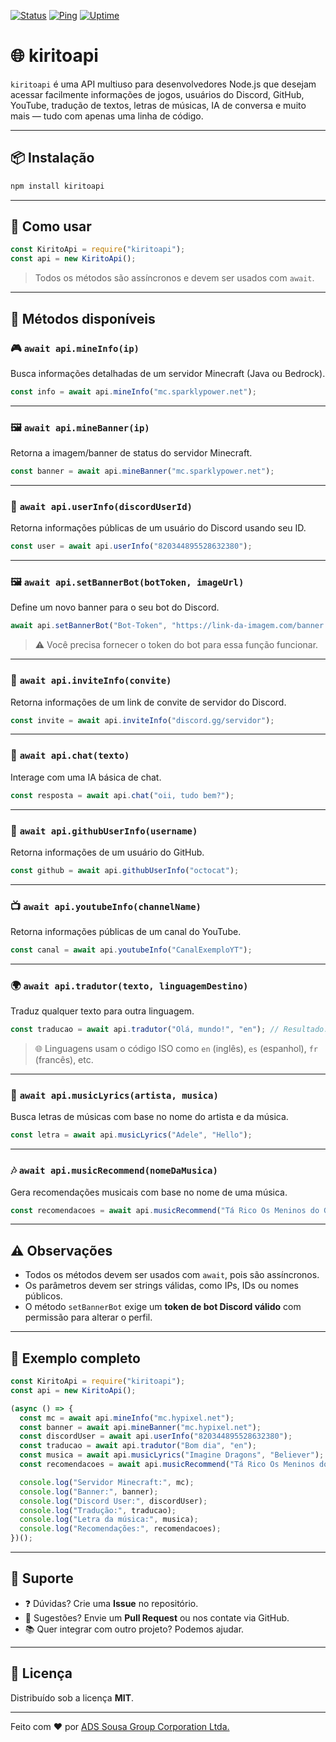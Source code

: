 [![Status](https://status-kiritoapi.adssousag.is-a.dev/api/badge/6/status)](https://status-kiritoapi.adssousag.is-a.dev/status/kiritoapi)
[![Ping](https://status-kiritoapi.adssousag.is-a.dev/api/badge/6/ping)](https://status-kiritoapi.adssousag.is-a.dev/status/kiritoapi)
[![Uptime](https://status-kiritoapi.adssousag.is-a.dev/api/badge/6/uptime)](https://status-kiritoapi.adssousag.is-a.dev/status/kiritoapi)

# 🌐 kiritoapi

`kiritoapi` é uma API multiuso para desenvolvedores Node.js que desejam acessar facilmente informações de jogos, usuários do Discord, GitHub, YouTube, tradução de textos, letras de músicas, IA de conversa e muito mais — tudo com apenas uma linha de código.

---

## 📦 Instalação

```bash
npm install kiritoapi
````

---

## 🚀 Como usar

```js
const KiritoApi = require("kiritoapi");
const api = new KiritoApi();
```

> Todos os métodos são assíncronos e devem ser usados com `await`.

---

## 📘 Métodos disponíveis

### 🎮 `await api.mineInfo(ip)`

Busca informações detalhadas de um servidor Minecraft (Java ou Bedrock).

```js
const info = await api.mineInfo("mc.sparklypower.net");
```

---

### 🖼️ `await api.mineBanner(ip)`

Retorna a imagem/banner de status do servidor Minecraft.

```js
const banner = await api.mineBanner("mc.sparklypower.net");
```

---

### 🤖 `await api.userInfo(discordUserId)`

Retorna informações públicas de um usuário do Discord usando seu ID.

```js
const user = await api.userInfo("820344895528632380");
```

---

### 🖼️ `await api.setBannerBot(botToken, imageUrl)`

Define um novo banner para o seu bot do Discord.

```js
await api.setBannerBot("Bot-Token", "https://link-da-imagem.com/banner.png");
```

> ⚠️ Você precisa fornecer o token do bot para essa função funcionar.

---

### 🔗 `await api.inviteInfo(convite)`

Retorna informações de um link de convite de servidor do Discord.

```js
const invite = await api.inviteInfo("discord.gg/servidor");
```

---

### 🤖 `await api.chat(texto)`

Interage com uma IA básica de chat.

```js
const resposta = await api.chat("oii, tudo bem?");
```

---

### 🐙 `await api.githubUserInfo(username)`

Retorna informações de um usuário do GitHub.

```js
const github = await api.githubUserInfo("octocat");
```

---

### 📺 `await api.youtubeInfo(channelName)`

Retorna informações públicas de um canal do YouTube.

```js
const canal = await api.youtubeInfo("CanalExemploYT");
```

---

### 🌍 `await api.tradutor(texto, linguagemDestino)`

Traduz qualquer texto para outra linguagem.

```js
const traducao = await api.tradutor("Olá, mundo!", "en"); // Resultado: "Hello, world!"
```

> 🌐 Linguagens usam o código ISO como `en` (inglês), `es` (espanhol), `fr` (francês), etc.

---

### 🎵 `await api.musicLyrics(artista, musica)`

Busca letras de músicas com base no nome do artista e da música.

```js
const letra = await api.musicLyrics("Adele", "Hello");
```

---

### 🎶 `await api.musicRecommend(nomeDaMusica)`

Gera recomendações musicais com base no nome de uma música.

```js
const recomendacoes = await api.musicRecommend("Tá Rico Os Meninos do Gueto");
```

---

## ⚠️ Observações

* Todos os métodos devem ser usados com `await`, pois são assíncronos.
* Os parâmetros devem ser strings válidas, como IPs, IDs ou nomes públicos.
* O método `setBannerBot` exige um **token de bot Discord válido** com permissão para alterar o perfil.

---

## 🧪 Exemplo completo

```js
const KiritoApi = require("kiritoapi");
const api = new KiritoApi();

(async () => {
  const mc = await api.mineInfo("mc.hypixel.net");
  const banner = await api.mineBanner("mc.hypixel.net");
  const discordUser = await api.userInfo("820344895528632380");
  const traducao = await api.tradutor("Bom dia", "en");
  const musica = await api.musicLyrics("Imagine Dragons", "Believer");
  const recomendacoes = await api.musicRecommend("Tá Rico Os Meninos do Gueto");

  console.log("Servidor Minecraft:", mc);
  console.log("Banner:", banner);
  console.log("Discord User:", discordUser);
  console.log("Tradução:", traducao);
  console.log("Letra da música:", musica);
  console.log("Recomendações:", recomendacoes);
})();
```

---

## 💬 Suporte

* ❓ Dúvidas? Crie uma **Issue** no repositório.
* 🧠 Sugestões? Envie um **Pull Request** ou nos contate via GitHub.
* 📚 Quer integrar com outro projeto? Podemos ajudar.

---

## 📝 Licença

Distribuído sob a licença **MIT**.

---

Feito com ❤️ por [ADS Sousa Group Corporation Ltda.](https://github.com/KiritoGamesPlays)

```

